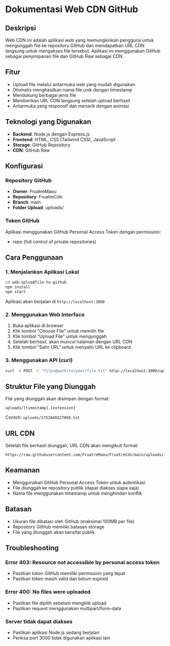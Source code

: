 # Dokumentasi Web CDN GitHub

## Deskripsi
Web CDN ini adalah aplikasi web yang memungkinkan pengguna untuk mengunggah file ke repository GitHub dan mendapatkan URL CDN langsung untuk mengakses file tersebut. Aplikasi ini menggunakan GitHub sebagai penyimpanan file dan GitHub Raw sebagai CDN.

## Fitur
- Upload file melalui antarmuka web yang mudah digunakan
- Otomatis menghasilkan nama file unik dengan timestamp
- Mendukung berbagai jenis file
- Memberikan URL CDN langsung setelah upload berhasil
- Antarmuka yang responsif dan menarik dengan animasi

## Teknologi yang Digunakan
- **Backend**: Node.js dengan Express.js
- **Frontend**: HTML, CSS (Tailwind CSS), JavaScript
- **Storage**: GitHub Repository
- **CDN**: GitHub Raw

## Konfigurasi

### Repository GitHub
- **Owner**: FruatreMaou
- **Repository**: FruatreCdn
- **Branch**: main
- **Folder Upload**: uploads/

### Token GitHub
Aplikasi menggunakan GitHub Personal Access Token dengan permission:
- repo (full control of private repositories)

## Cara Penggunaan

### 1. Menjalankan Aplikasi Lokal
```bash
cd web-uploadfile-to-github
npm install
npm start
```

Aplikasi akan berjalan di `http://localhost:3000`

### 2. Menggunakan Web Interface
1. Buka aplikasi di browser
2. Klik tombol "Choose File" untuk memilih file
3. Klik tombol "Upload File" untuk mengunggah
4. Setelah berhasil, akan muncul halaman dengan URL CDN
5. Klik tombol "Salin URL" untuk menyalin URL ke clipboard

### 3. Menggunakan API (curl)
```bash
curl -X POST -F "file=@path/to/your/file.txt" http://localhost:3000/upload
```

## Struktur File yang Diunggah
File yang diunggah akan disimpan dengan format:
```
uploads/[timestamp].[extension]
```

Contoh: `uploads/1753840327960.txt`

## URL CDN
Setelah file berhasil diunggah, URL CDN akan mengikuti format:
```
https://raw.githubusercontent.com/FruatreMaou/FruatreCdn/main/uploads/[filename]
```

## Keamanan
- Menggunakan GitHub Personal Access Token untuk autentikasi
- File diunggah ke repository publik (dapat diakses siapa saja)
- Nama file menggunakan timestamp untuk menghindari konflik

## Batasan
- Ukuran file dibatasi oleh GitHub (maksimal 100MB per file)
- Repository GitHub memiliki batasan storage
- File yang diunggah akan bersifat publik

## Troubleshooting

### Error 403: Resource not accessible by personal access token
- Pastikan token GitHub memiliki permission yang tepat
- Pastikan token masih valid dan belum expired

### Error 400: No files were uploaded
- Pastikan file dipilih sebelum mengklik upload
- Pastikan request menggunakan multipart/form-data

### Server tidak dapat diakses
- Pastikan aplikasi Node.js sedang berjalan
- Periksa port 3000 tidak digunakan aplikasi lain

